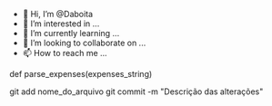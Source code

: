 - 👋 Hi, I’m @Daboita
- 👀 I’m interested in ...
- 🌱 I’m currently learning ...
- 💞️ I’m looking to collaborate on ...
- 📫 How to reach me ...

<!---
Daboita/Daboita is a ✨ special ✨ repository because its `README.md` (this file) appears on your GitHub profile.
You can click the Preview link to take a look at your changes.
--->def parse_expenses(expenses_string)
git add nome_do_arquivo
git commit -m "Descrição das alterações"
